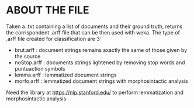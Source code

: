 # ABOUT THE FILE
Taken a .txt containing a list of documents and their ground truth, returns the corrispondent .arff file that can be then used with weka.
The type of .arff file created for classification are 3:
  - brut.arff : document strings remains axactly the same of those given by the source
  - noStop.arff : documents strings lightened by removing stop words and puntuaction symbols
  - lemma.arff : lemmatized document strings
  - morfo.arff : lemmatized document strings with morphosintactic analysis

Need the library at https://nlp.stanford.edu/ to perform lemmatization and morphosintactic analysis
